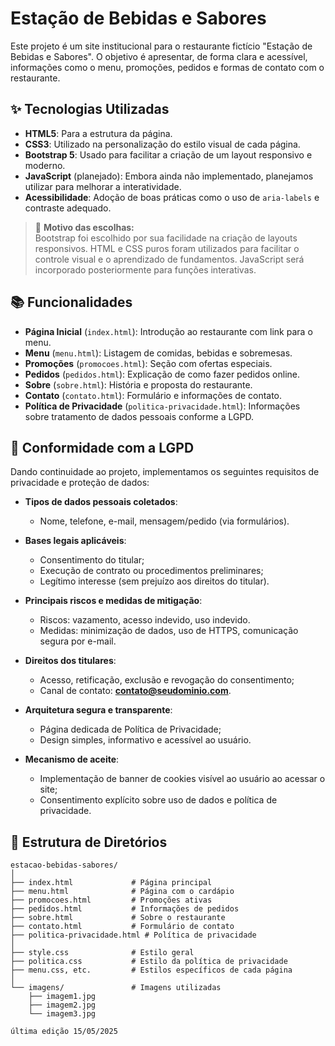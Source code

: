 # Estação de Bebidas e Sabores

Este projeto é um site institucional para o restaurante fictício "Estação de Bebidas e Sabores". O objetivo é apresentar, de forma clara e acessível, informações como o menu, promoções, pedidos e formas de contato com o restaurante.

## ✨ Tecnologias Utilizadas

- **HTML5**: Para a estrutura da página.
- **CSS3**: Utilizado na personalização do estilo visual de cada página.
- **Bootstrap 5**: Usado para facilitar a criação de um layout responsivo e moderno.
- **JavaScript** (planejado): Embora ainda não implementado, planejamos utilizar para melhorar a interatividade.
- **Acessibilidade**: Adoção de boas práticas como o uso de `aria-labels` e contraste adequado.

> 🔧 **Motivo das escolhas:**  
> Bootstrap foi escolhido por sua facilidade na criação de layouts responsivos. HTML e CSS puros foram utilizados para facilitar o controle visual e o aprendizado de fundamentos. JavaScript será incorporado posteriormente para funções interativas.

## 📚 Funcionalidades

- **Página Inicial** (`index.html`): Introdução ao restaurante com link para o menu.
- **Menu** (`menu.html`): Listagem de comidas, bebidas e sobremesas.
- **Promoções** (`promocoes.html`): Seção com ofertas especiais.
- **Pedidos** (`pedidos.html`): Explicação de como fazer pedidos online.
- **Sobre** (`sobre.html`): História e proposta do restaurante.
- **Contato** (`contato.html`): Formulário e informações de contato.
- **Política de Privacidade** (`politica-privacidade.html`): Informações sobre tratamento de dados pessoais conforme a LGPD.

## 🔐 Conformidade com a LGPD

Dando continuidade ao projeto, implementamos os seguintes requisitos de privacidade e proteção de dados:

- **Tipos de dados pessoais coletados**:
  - Nome, telefone, e-mail, mensagem/pedido (via formulários).

- **Bases legais aplicáveis**:
  - Consentimento do titular;
  - Execução de contrato ou procedimentos preliminares;
  - Legítimo interesse (sem prejuízo aos direitos do titular).

- **Principais riscos e medidas de mitigação**:
  - Riscos: vazamento, acesso indevido, uso indevido.
  - Medidas: minimização de dados, uso de HTTPS, comunicação segura por e-mail.

- **Direitos dos titulares**:
  - Acesso, retificação, exclusão e revogação do consentimento;
  - Canal de contato: **contato@seudominio.com**.

- **Arquitetura segura e transparente**:
  - Página dedicada de Política de Privacidade;
  - Design simples, informativo e acessível ao usuário.

- **Mecanismo de aceite**:
  - Implementação de banner de cookies visível ao usuário ao acessar o site;
  - Consentimento explícito sobre uso de dados e política de privacidade.

## 📂 Estrutura de Diretórios

```plaintext
estacao-bebidas-sabores/
│
├── index.html             # Página principal
├── menu.html              # Página com o cardápio
├── promocoes.html         # Promoções ativas
├── pedidos.html           # Informações de pedidos
├── sobre.html             # Sobre o restaurante
├── contato.html           # Formulário de contato
├── politica-privacidade.html # Política de privacidade
│
├── style.css              # Estilo geral
├── politica.css           # Estilo da política de privacidade
├── menu.css, etc.         # Estilos específicos de cada página
│
└── imagens/               # Imagens utilizadas
    ├── imagem1.jpg
    ├── imagem2.jpg
    └── imagem3.jpg

última edição 15/05/2025
